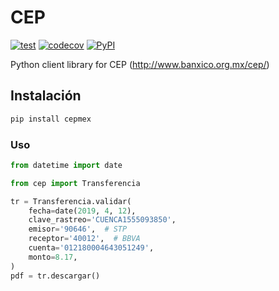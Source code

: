 # CEP

[![test](https://github.com/cuenca-mx/cep-python/workflows/test/badge.svg)](https://github.com/cuenca-mx/cep-python/actions?query=workflow%3Atest)
[![codecov](https://codecov.io/gh/cuenca-mx/cep-python/branch/master/graph/badge.svg)](https://codecov.io/gh/cuenca-mx/cep-python)
[![PyPI](https://img.shields.io/pypi/v/cuenca.svg)](https://pypi.org/project/cuenca/)

Python client library for CEP (http://www.banxico.org.mx/cep/)


## Instalación

```bash
pip install cepmex
```

### Uso

```python
from datetime import date

from cep import Transferencia

tr = Transferencia.validar(
    fecha=date(2019, 4, 12),
    clave_rastreo='CUENCA1555093850',
    emisor='90646',  # STP
    receptor='40012',  # BBVA
    cuenta='012180004643051249',
    monto=8.17,
)
pdf = tr.descargar()
```
